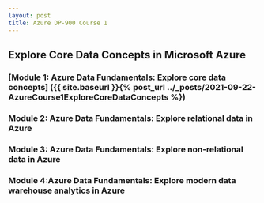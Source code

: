 ```yaml
---
layout: post
title: Azure DP-900 Course 1
---
```

## Explore Core Data Concepts in Microsoft Azure
### [Module 1: Azure Data Fundamentals: Explore core data concepts] ({{ site.baseurl }}{% post_url ../_posts/2021-09-22-AzureCourse1ExploreCoreDataConcepts %})
### Module 2: Azure Data Fundamentals: Explore relational data in Azure
### Module 3: Azure Data Fundamentals: Explore non-relational data in Azure
### Module 4:Azure Data Fundamentals: Explore modern data warehouse analytics in Azure


